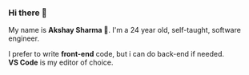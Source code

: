 ### Hi there 👋

My name is **Akshay Sharma 🦄**. I'm a 24 year old, self-taught, software engineer.

I prefer to write **front-end** code, but i can do back-end if needed.  
**VS Code** is my editor of choice.
